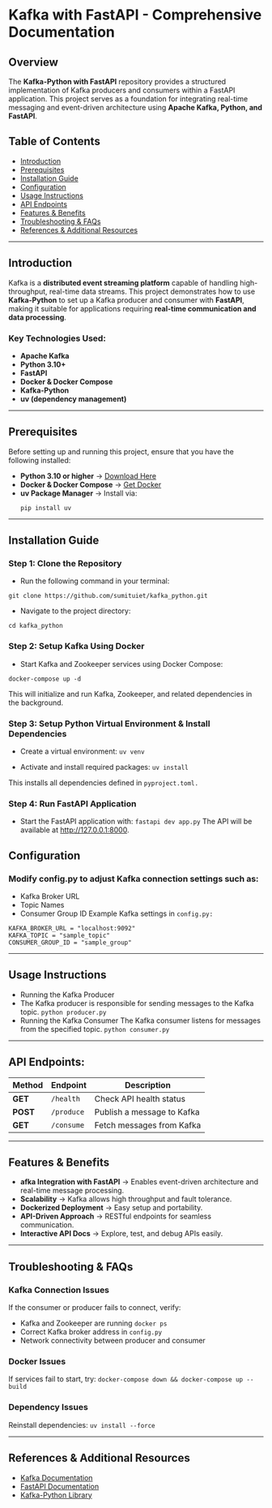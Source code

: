 # Kafka with FastAPI - Comprehensive Documentation

## Overview
The **Kafka-Python with FastAPI** repository provides a structured implementation of Kafka producers and consumers within a FastAPI application. This project serves as a foundation for integrating real-time messaging and event-driven architecture using **Apache Kafka, Python, and FastAPI**.

## Table of Contents
- [Introduction](#introduction)
- [Prerequisites](#prerequisites)
- [Installation Guide](#installation-guide)
- [Configuration](#configuration)
- [Usage Instructions](#usage-instructions)
- [API Endpoints](#api-endpoints)
- [Features & Benefits](#features--benefits)
- [Troubleshooting & FAQs](#troubleshooting--faqs)
- [References & Additional Resources](#references--additional-resources)

---

## Introduction
Kafka is a **distributed event streaming platform** capable of handling high-throughput, real-time data streams. This project demonstrates how to use **Kafka-Python** to set up a Kafka producer and consumer with **FastAPI**, making it suitable for applications requiring **real-time communication and data processing**.

### Key Technologies Used:
- **Apache Kafka**
- **Python 3.10+**
- **FastAPI**
- **Docker & Docker Compose**
- **Kafka-Python**
- **uv (dependency management)**

---

## Prerequisites
Before setting up and running this project, ensure that you have the following installed:

- **Python 3.10 or higher** → [Download Here](https://www.python.org/downloads/)
- **Docker & Docker Compose** → [Get Docker](https://www.docker.com/get-started)
- **uv Package Manager** → Install via:
  ```
  pip install uv
  ```
---

## Installation Guide
### Step 1: Clone the Repository
- Run the following command in your terminal:
```
git clone https://github.com/sumituiet/kafka_python.git
```
- Navigate to the project directory:
```
cd kafka_python
```
### Step 2: Setup Kafka Using Docker
- Start Kafka and Zookeeper services using Docker Compose:
```
docker-compose up -d
```
This will initialize and run Kafka, Zookeeper, and related dependencies in the background.

### Step 3: Setup Python Virtual Environment & Install Dependencies
- Create a virtual environment:
```uv venv```

- Activate and install required packages:
``` uv install ```

This installs all dependencies defined in ```pyproject.toml. ```

### Step 4: Run FastAPI Application
- Start the FastAPI application with:
``` fastapi dev app.py ```
The API will be available at http://127.0.0.1:8000.

## Configuration
### Modify config.py to adjust Kafka connection settings such as:
- Kafka Broker URL
- Topic Names
- Consumer Group ID
Example Kafka settings in ```config.py:```
```
KAFKA_BROKER_URL = "localhost:9092"
KAFKA_TOPIC = "sample_topic"
CONSUMER_GROUP_ID = "sample_group"
```
---

## Usage Instructions
- Running the Kafka Producer
- The Kafka producer is responsible for sending messages to the Kafka topic.
```python producer.py ```
- Running the Kafka Consumer
The Kafka consumer listens for messages from the specified topic.
```python consumer.py```

---

## API Endpoints:
| **Method** | **Endpoint**   | **Description**                      |
|-----------|---------------|--------------------------------------|
| **GET**   | `/health`      | Check API health status            |
| **POST**  | `/produce`     | Publish a message to Kafka         |
| **GET**   | `/consume`     | Fetch messages from Kafka          |

---

## Features & Benefits
- **afka Integration with FastAPI** → Enables event-driven architecture and real-time message processing.
- **Scalability** → Kafka allows high throughput and fault tolerance.
- **Dockerized Deployment** → Easy setup and portability.
- **API-Driven Approach** → RESTful endpoints for seamless communication.
- **Interactive API Docs** → Explore, test, and debug APIs easily.

---

## Troubleshooting & FAQs
### Kafka Connection Issues
If the consumer or producer fails to connect, verify:
- Kafka and Zookeeper are running ```docker ps```
- Correct Kafka broker address in ```config.py```
- Network connectivity between producer and consumer

### Docker Issues
If services fail to start, try:
```docker-compose down && docker-compose up --build ```

### Dependency Issues
Reinstall dependencies: 
```uv install --force ```

---

## References & Additional Resources
- [Kafka Documentation](https://kafka.apache.org/documentation/)
- [FastAPI Documentation](https://fastapi.tiangolo.com/)
- [Kafka-Python Library](https://kafka-python.readthedocs.io/)













